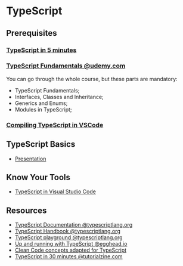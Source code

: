# TypeScript

## Prerequisites

### [TypeScript in 5 minutes](https://www.typescriptlang.org/docs/handbook/typescript-in-5-minutes.html)

### [TypeScript Fundamentals @udemy.com](https://www.udemy.com/typescript-fundamentals)

You can go through the whole course, but these parts are mandatory:

 - TypeScript Fundamentals;
 - Interfaces, Classes and Inheritance;
 - Generics and Enums;
 - Modules in TypeScript;

### [Compiling TypeScript in VSCode](https://code.visualstudio.com/docs/typescript/typescript-compiling)

## TypeScript Basics

 - [Presentation](https://gitpitch.com/codelex_io/frontend-course/master?grs=bitbucket#/14)

## Know Your Tools

 - [TypeScript in Visual Studio Code](https://code.visualstudio.com/docs/languages/typescript)

## Resources

 - [TypeScript Documentation @typescriptlang.org](https://www.typescriptlang.org/docs/home.html)
 - [TypeScript Handbook @typescriptlang.org](https://www.typescriptlang.org/docs/handbook/basic-types.html)
 - [TypeScript playground @typescriptlang.org](https://www.typescriptlang.org/play)
 - [Up and running with TypeScript @egghead.io](https://egghead.io/courses/up-and-running-with-typescript)
 - [Clean Code concepts adapted for TypeScript](https://github.com/labs42io/clean-code-typescript)
 - [TypeScript in 30 minutes @tutorialzine.com](https://tutorialzine.com/2016/07/learn-typescript-in-30-minutes)
